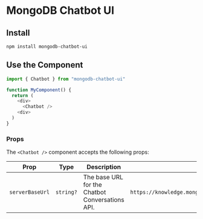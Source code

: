 # MongoDB Chatbot UI

## Install

```
npm install mongodb-chatbot-ui
```

## Use the Component

```ts
import { Chatbot } from "mongodb-chatbot-ui"

function MyComponent() {
  return (
    <div>
      <Chatbot />
    <div>
  )
}
```

### Props

The `<Chatbot />` component accepts the following props:

| Prop            | Type      | Description                                     | Default                                              |
|-----------------|-----------|-------------------------------------------------|------------------------------------------------------|
| `serverBaseUrl` | `string?` | The base URL for the Chatbot Conversations API. | `https://knowledge.mongodb.com/api/v1/conversations` |
